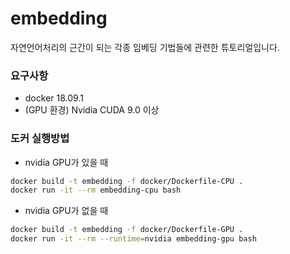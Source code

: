 # embedding
자연언어처리의 근간이 되는 각종 임베딩 기법들에 관련한 튜토리얼입니다.


### 요구사항

- docker 18.09.1
- (GPU 환경) Nvidia CUDA 9.0 이상

### 도커 실행방법

- nvidia GPU가 있을 때
```bash
docker build -t embedding -f docker/Dockerfile-CPU .
docker run -it --rm embedding-cpu bash
```

- nvidia GPU가 없을 때

```bash
docker build -t embedding -f docker/Dockerfile-GPU .
docker run -it --rm --runtime=nvidia embedding-gpu bash
```